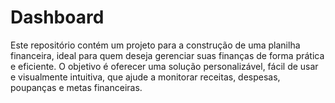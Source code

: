 # Dashboard
Este repositório contém um projeto para a construção de uma planilha financeira, ideal para quem deseja gerenciar suas finanças de forma prática e eficiente. O objetivo é oferecer uma solução personalizável, fácil de usar e visualmente intuitiva, que ajude a monitorar receitas, despesas, poupanças e metas financeiras.
